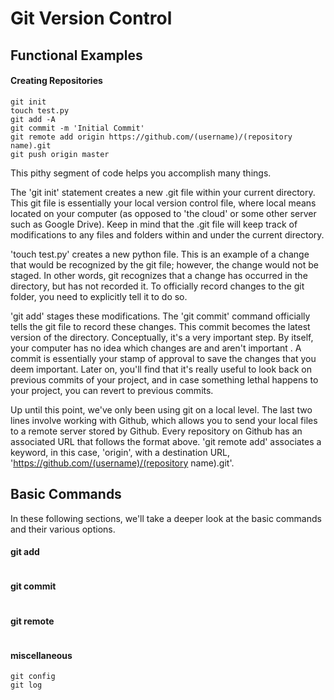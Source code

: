 # Git Version Control

## Functional Examples

#### Creating Repositories
```unix
git init
touch test.py
git add -A
git commit -m 'Initial Commit'
git remote add origin https://github.com/(username)/(repository name).git
git push origin master
```
This pithy segment of code helps you accomplish many things.

The 'git init' statement creates a new .git file within your current directory. This git file is essentially your local version control file, where local means located on your computer (as opposed to 'the cloud' or some other server such as Google Drive). Keep in mind that the .git file will keep track of modifications to any files and folders within and under the current directory.

'touch test.py' creates a new python file. This is an example of a change that would be recognized by the git file; however, the change would not be staged. In other words, git recognizes that a change has occurred in the directory, but has not recorded it. To officially record changes to the git folder, you need to explicitly tell it to do so.

'git add' stages these modifications. The 'git commit' command officially tells the git file to record these changes. This commit becomes the latest version of the directory. Conceptually, it's a very important step. By itself, your computer has no idea which changes are and aren't important . A commit is essentially your stamp of approval to save the changes that you deem important. Later on, you'll find that it's really useful to look back on previous commits of your project, and in case something lethal happens to your project, you can revert to previous commits.

Up until this point, we've only been using git on a local level. The last two lines involve working with Github, which allows you to send your local files to a remote server stored by Github. Every repository on Github has an associated URL that follows the format above. 'git remote add' associates a keyword, in this case, 'origin', with a destination URL, 'https://github.com/(username)/(repository name).git'.

## Basic Commands
In these following sections, we'll take a deeper look at the basic commands and their various options.
#### git add
```unix
```
#### git commit
```unix
```
#### git remote
```unix
```
#### miscellaneous
```unix
git config
git log
```
